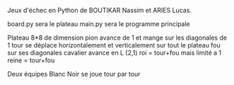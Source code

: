 Jeux d'échec en Python  de BOUTIKAR Nassim et ARIES Lucas.

board.py sera le plateau 
main.py sera le programme principale

Plateau 8*8 de dimension 
pion avance de 1 et mange sur les diagonales de 1
tour se déplace horizontalement et verticalement sur tout le plateau
fou sur ses diagonales
cavalier  avance en L  (2,1)
roi = tour+fou mais limité a 1 
reine = tour+fou 

Deux équipes Blanc Noir se joue tour par tour 
